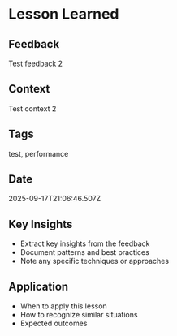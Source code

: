 # Lesson Learned

## Feedback
Test feedback 2

## Context
Test context 2

## Tags
test, performance

## Date
2025-09-17T21:06:46.507Z

## Key Insights
- Extract key insights from the feedback
- Document patterns and best practices
- Note any specific techniques or approaches

## Application
- When to apply this lesson
- How to recognize similar situations
- Expected outcomes
